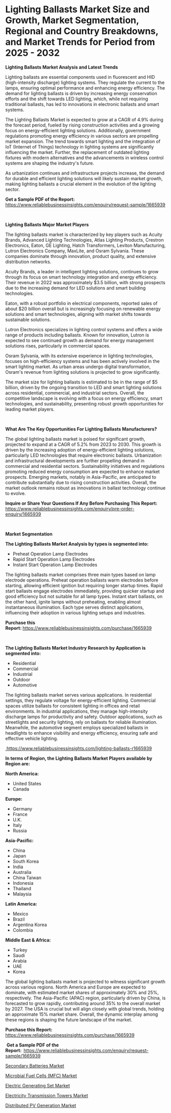 <p><h1>Lighting Ballasts Market Size and Growth, Market Segmentation, Regional and Country Breakdowns, and Market Trends for Period from 2025 -  2032</h1></p><p><strong>Lighting Ballasts Market Analysis and Latest Trends</strong></p>
<p><p>Lighting ballasts are essential components used in fluorescent and HID (high-intensity discharge) lighting systems. They regulate the current to the lamps, ensuring optimal performance and enhancing energy efficiency. The demand for lighting ballasts is driven by increasing energy conservation efforts and the shift towards LED lighting, which, while not requiring traditional ballasts, has led to innovations in electronic ballasts and smart systems.</p><p>The Lighting Ballasts Market is expected to grow at a CAGR of 4.9% during the forecast period, fueled by rising construction activities and a growing focus on energy-efficient lighting solutions. Additionally, government regulations promoting energy efficiency in various sectors are propelling market expansion. The trend towards smart lighting and the integration of IoT (Internet of Things) technology in lighting systems are significantly influencing the market. Further, the replacement of outdated lighting fixtures with modern alternatives and the advancements in wireless control systems are shaping the industry's future. </p><p>As urbanization continues and infrastructure projects increase, the demand for durable and efficient lighting solutions will likely sustain market growth, making lighting ballasts a crucial element in the evolution of the lighting sector.</p></p>
<p><strong>Get a Sample PDF of the Report:&nbsp;</strong> <a href="https://www.reliablebusinessinsights.com/enquiry/request-sample/1665939?utm_campaign=1119&utm_medium=2&utm_source=Github&utm_content=ia&utm_term=13022025&utm_id=lighting-ballasts">https://www.reliablebusinessinsights.com/enquiry/request-sample/1665939</a></p>
<p>&nbsp;</p>
<p><strong>Lighting Ballasts Major Market Players</strong></p>
<p><p>The lighting ballasts market is characterized by key players such as Acuity Brands, Advanced Lighting Technologies, Atlas Lighting Products, Crestron Electronics, Eaton, GE Lighting, Hatch Transformers, Leviton Manufacturing, Lutron Electronics Company, MaxLite, and Osram Sylvania. These companies dominate through innovation, product quality, and extensive distribution networks.</p><p>Acuity Brands, a leader in intelligent lighting solutions, continues to grow through its focus on smart technology integration and energy efficiency. Their revenue in 2022 was approximately $3.5 billion, with strong prospects due to the increasing demand for LED solutions and smart building technologies.</p><p>Eaton, with a robust portfolio in electrical components, reported sales of about $20 billion overall but is increasingly focusing on renewable energy solutions and smart technologies, aligning with market shifts towards sustainable solutions.</p><p>Lutron Electronics specializes in lighting control systems and offers a wide range of products including ballasts. Known for innovation, Lutron is expected to see continued growth as demand for energy management solutions rises, particularly in commercial spaces.</p><p>Osram Sylvania, with its extensive experience in lighting technologies, focuses on high-efficiency systems and has been actively involved in the smart lighting market. As urban areas undergo digital transformation, Osram's revenue from lighting solutions is projected to grow significantly.</p><p>The market size for lighting ballasts is estimated to be in the range of $5 billion, driven by the ongoing transition to LED and smart lighting solutions across residential, commercial, and industrial sectors. Overall, the competitive landscape is evolving with a focus on energy efficiency, smart technologies, and sustainability, presenting robust growth opportunities for leading market players.</p></p>
<p>&nbsp;</p>
<p><strong>What Are The Key Opportunities For Lighting Ballasts Manufacturers?</strong></p>
<p><p>The global lighting ballasts market is poised for significant growth, projected to expand at a CAGR of 5.2% from 2023 to 2030. This growth is driven by the increasing adoption of energy-efficient lighting solutions, particularly LED technologies that require electronic ballasts. Urbanization and infrastructural developments are further propelling demand in commercial and residential sectors. Sustainability initiatives and regulations promoting reduced energy consumption are expected to enhance market prospects. Emerging markets, notably in Asia-Pacific, are anticipated to contribute substantially due to rising construction activities. Overall, the market outlook remains robust as innovations in ballast technology continue to evolve.</p></p>
<p><strong>Inquire or Share Your Questions If Any Before Purchasing This Report:</strong> <a href="https://www.reliablebusinessinsights.com/enquiry/pre-order-enquiry/1665939?utm_campaign=1119&utm_medium=2&utm_source=Github&utm_content=ia&utm_term=13022025&utm_id=lighting-ballasts">https://www.reliablebusinessinsights.com/enquiry/pre-order-enquiry/1665939</a></p>
<p>&nbsp;</p>
<p><strong>Market Segmentation</strong></p>
<p><strong>The Lighting Ballasts Market Analysis by types is segmented into:</strong></p>
<p><ul><li>Preheat Operation Lamp Electrodes</li><li>Rapid Start Operation Lamp Electrodes</li><li>Instant Start Operation Lamp Electrodes</li></ul></p>
<p><p>The lighting ballasts market comprises three main types based on lamp electrode operations. Preheat operation ballasts warm electrodes before starting, allowing efficient ignition but requiring longer startup times. Rapid start ballasts engage electrodes immediately, providing quicker startup and good efficiency but not suitable for all lamp types. Instant start ballasts, on the other hand, ignite lamps without preheating, enabling almost instantaneous illumination. Each type serves distinct applications, influencing their adoption in various lighting setups and industries.</p></p>
<p><strong>Purchase this Report:&nbsp;</strong><a href="https://www.reliablebusinessinsights.com/purchase/1665939?utm_campaign=1119&utm_medium=2&utm_source=Github&utm_content=ia&utm_term=13022025&utm_id=lighting-ballasts">https://www.reliablebusinessinsights.com/purchase/1665939</a></p>
<p>&nbsp;</p>
<p><strong>The Lighting Ballasts Market Industry Research by Application is segmented into:</strong></p>
<p><ul><li>Residential</li><li>Commercial</li><li>Industrial</li><li>Outdoor</li><li>Automotive</li></ul></p>
<p><p>The lighting ballasts market serves various applications. In residential settings, they regulate voltage for energy-efficient lighting. Commercial spaces utilize ballasts for consistent lighting in offices and retail environments. In industrial applications, they manage high-intensity discharge lamps for productivity and safety. Outdoor applications, such as streetlights and security lighting, rely on ballasts for reliable illumination. Meanwhile, the automotive segment employs specialized ballasts in headlights to enhance visibility and energy efficiency, ensuring safe and effective vehicle lighting.</p></p>
<p><a href="https://www.reliablebusinessinsights.com/lighting-ballasts-r1665939?utm_campaign=1119&utm_medium=2&utm_source=Github&utm_content=ia&utm_term=13022025&utm_id=lighting-ballasts">&nbsp;https://www.reliablebusinessinsights.com/lighting-ballasts-r1665939</a></p>
<p><strong>In terms of Region, the Lighting Ballasts Market Players available by Region are:</strong></p>
<p>
    <p> <strong> North America: </strong>
        <ul>
            <li>United States</li>
            <li>Canada</li>
        </ul>
        </p> 
    <p> <strong> Europe: </strong>
        <ul>
            <li>Germany</li>
            <li>France</li>
            <li>U.K.</li>
            <li>Italy</li>
            <li>Russia</li>
        </ul>
        </p> 
    <p> <strong> Asia-Pacific: </strong>
        <ul>
            <li>China</li>
            <li>Japan</li>
            <li>South Korea</li>
            <li>India</li>
            <li>Australia</li>
            <li>China Taiwan</li>
            <li>Indonesia</li>
            <li>Thailand</li>
            <li>Malaysia</li>
        </ul>
        </p> 
    <p> <strong> Latin America: </strong>
        <ul>
            <li>Mexico</li>
            <li>Brazil</li>
            <li>Argentina Korea</li>
            <li>Colombia</li>
        </ul>
        </p> 
    <p> <strong> Middle East & Africa: </strong>
        <ul>
            <li>Turkey</li>
            <li>Saudi</li>
            <li>Arabia</li>
            <li>UAE</li>
            <li>Korea</li>
        </ul>
    </p>
    </p>
<p><p>The global lighting ballasts market is projected to witness significant growth across various regions. North America and Europe are expected to dominate, with estimated market shares of approximately 30% and 25%, respectively. The Asia-Pacific (APAC) region, particularly driven by China, is forecasted to grow rapidly, contributing around 35% to the overall market by 2027. The USA is crucial but will align closely with global trends, holding an approximate 15% market share. Overall, the dynamic interplay among these regions is shaping the future landscape of the market.</p></p>
<p><strong>Purchase this Report: </strong><a href="https://www.reliablebusinessinsights.com/purchase/1665939?utm_campaign=1119&utm_medium=2&utm_source=Github&utm_content=ia&utm_term=13022025&utm_id=lighting-ballasts">https://www.reliablebusinessinsights.com/purchase/1665939</a></p>
<p>&nbsp;<strong>Get a Sample PDF of the Report:&nbsp;&nbsp;</strong><a href="https://www.reliablebusinessinsights.com/enquiry/request-sample/1665939?utm_campaign=1119&utm_medium=2&utm_source=Github&utm_content=ia&utm_term=13022025&utm_id=lighting-ballasts">https://www.reliablebusinessinsights.com/enquiry/request-sample/1665939</a></p>
<p><strong></strong></p>
<p><p><a href="https://github.com/achuoheatly/Market-Research-Report-List-1/blob/main/secondary-batteries-market.md?utm_campaign=1119&utm_medium=2&utm_source=Github&utm_content=ia&utm_term=13022025&utm_id=lighting-ballasts">Secondary Batteries Market</a></p><p><a href="https://github.com/spoorsusama/Market-Research-Report-List-1/blob/main/microbial-fuel-cells-mfc-market.md?utm_campaign=1119&utm_medium=2&utm_source=Github&utm_content=ia&utm_term=13022025&utm_id=lighting-ballasts">Microbial Fuel Cells (MFC) Market</a></p><p><a href="https://github.com/azorrotutus/Market-Research-Report-List-1/blob/main/electric-generating-set-market.md?utm_campaign=1119&utm_medium=2&utm_source=Github&utm_content=ia&utm_term=13022025&utm_id=lighting-ballasts">Electric Generating Set Market</a></p><p><a href="https://github.com/tandiapannas/Market-Research-Report-List-1/blob/main/electricity-transmission-towers-market.md?utm_campaign=1119&utm_medium=2&utm_source=Github&utm_content=ia&utm_term=13022025&utm_id=lighting-ballasts">Electricity Transmission Towers Market</a></p><p><a href="https://github.com/lynlynyusay/Market-Research-Report-List-1/blob/main/distributed-pv-generation-market.md?utm_campaign=1119&utm_medium=2&utm_source=Github&utm_content=ia&utm_term=13022025&utm_id=lighting-ballasts">Distributed PV Generation Market</a></p></p>